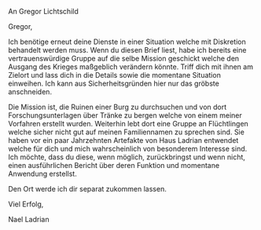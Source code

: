 An Gregor Lichtschild

Gregor, 

Ich benötige erneut deine Dienste in einer Situation welche mit Diskretion behandelt werden muss.
Wenn du diesen Brief liest, habe ich bereits eine vertrauenswürdige Gruppe auf die selbe Mission geschickt welche den Ausgang des Krieges maßgeblich verändern könnte.
Triff dich mit ihnen am Zielort und lass dich in die Details sowie die momentane Situation einweihen.
Ich kann aus Sicherheitsgründen hier nur das gröbste anschneiden.

Die Mission ist, die Ruinen einer Burg zu durchsuchen und von dort Forschungsunterlagen über Tränke zu bergen welche von einem meiner Vorfahren erstellt wurden.
Weiterhin lebt dort eine Gruppe an Flüchtlingen welche sicher nicht gut auf meinen Familiennamen zu sprechen sind. Sie haben vor ein paar Jahrzehnten Artefakte von Haus Ladrian entwendet welche für dich und mich wahrscheinlich von besonderem Interesse sind. Ich möchte, dass du diese, wenn möglich, zurückbringst und wenn nicht, einen ausführlichen Bericht über deren Funktion und momentane Anwendung erstellst.

Den Ort werde ich dir separat zukommen lassen.

Viel Erfolg,

Nael Ladrian
